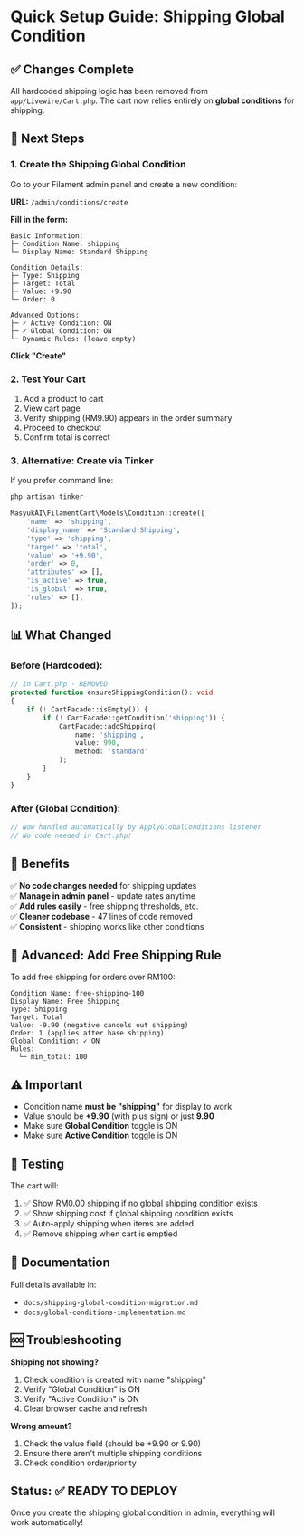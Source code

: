 # Quick Setup Guide: Shipping Global Condition

## ✅ Changes Complete

All hardcoded shipping logic has been removed from `app/Livewire/Cart.php`. The cart now relies entirely on **global conditions** for shipping.

## 🚀 Next Steps

### 1. Create the Shipping Global Condition

Go to your Filament admin panel and create a new condition:

**URL:** `/admin/conditions/create`

**Fill in the form:**

```
Basic Information:
├─ Condition Name: shipping
└─ Display Name: Standard Shipping

Condition Details:
├─ Type: Shipping
├─ Target: Total
├─ Value: +9.90
└─ Order: 0

Advanced Options:
├─ ✓ Active Condition: ON
├─ ✓ Global Condition: ON
└─ Dynamic Rules: (leave empty)
```

**Click "Create"**

### 2. Test Your Cart

1. Add a product to cart
2. View cart page
3. Verify shipping (RM9.90) appears in the order summary
4. Proceed to checkout
5. Confirm total is correct

### 3. Alternative: Create via Tinker

If you prefer command line:

```bash
php artisan tinker
```

```php
MasyukAI\FilamentCart\Models\Condition::create([
    'name' => 'shipping',
    'display_name' => 'Standard Shipping',
    'type' => 'shipping',
    'target' => 'total',
    'value' => '+9.90',
    'order' => 0,
    'attributes' => [],
    'is_active' => true,
    'is_global' => true,
    'rules' => [],
]);
```

## 📊 What Changed

### Before (Hardcoded):
```php
// In Cart.php - REMOVED
protected function ensureShippingCondition(): void
{
    if (! CartFacade::isEmpty()) {
        if (! CartFacade::getCondition('shipping')) {
            CartFacade::addShipping(
                name: 'shipping',
                value: 990,
                method: 'standard'
            );
        }
    }
}
```

### After (Global Condition):
```php
// Now handled automatically by ApplyGlobalConditions listener
// No code needed in Cart.php!
```

## 🎯 Benefits

✅ **No code changes needed** for shipping updates  
✅ **Manage in admin panel** - update rates anytime  
✅ **Add rules easily** - free shipping thresholds, etc.  
✅ **Cleaner codebase** - 47 lines of code removed  
✅ **Consistent** - shipping works like other conditions  

## 🔧 Advanced: Add Free Shipping Rule

To add free shipping for orders over RM100:

```
Condition Name: free-shipping-100
Display Name: Free Shipping
Type: Shipping
Target: Total
Value: -9.90 (negative cancels out shipping)
Order: 1 (applies after base shipping)
Global Condition: ✓ ON
Rules:
  └─ min_total: 100
```

## ⚠️ Important

- Condition name **must be "shipping"** for display to work
- Value should be **+9.90** (with plus sign) or just **9.90**
- Make sure **Global Condition** toggle is ON
- Make sure **Active Condition** toggle is ON

## 🧪 Testing

The cart will:
1. ✅ Show RM0.00 shipping if no global shipping condition exists
2. ✅ Show shipping cost if global shipping condition exists
3. ✅ Auto-apply shipping when items are added
4. ✅ Remove shipping when cart is emptied

## 📝 Documentation

Full details available in:
- `docs/shipping-global-condition-migration.md`
- `docs/global-conditions-implementation.md`

## 🆘 Troubleshooting

**Shipping not showing?**
1. Check condition is created with name "shipping"
2. Verify "Global Condition" is ON
3. Verify "Active Condition" is ON
4. Clear browser cache and refresh

**Wrong amount?**
1. Check the value field (should be +9.90 or 9.90)
2. Ensure there aren't multiple shipping conditions
3. Check condition order/priority

## Status: ✅ READY TO DEPLOY

Once you create the shipping global condition in admin, everything will work automatically!
